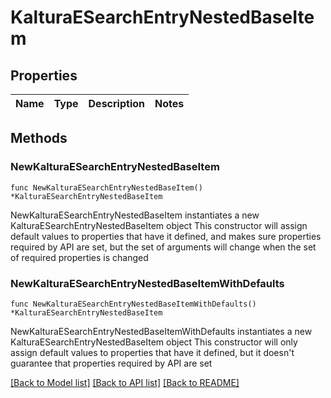# KalturaESearchEntryNestedBaseItem

## Properties

Name | Type | Description | Notes
------------ | ------------- | ------------- | -------------

## Methods

### NewKalturaESearchEntryNestedBaseItem

`func NewKalturaESearchEntryNestedBaseItem() *KalturaESearchEntryNestedBaseItem`

NewKalturaESearchEntryNestedBaseItem instantiates a new KalturaESearchEntryNestedBaseItem object
This constructor will assign default values to properties that have it defined,
and makes sure properties required by API are set, but the set of arguments
will change when the set of required properties is changed

### NewKalturaESearchEntryNestedBaseItemWithDefaults

`func NewKalturaESearchEntryNestedBaseItemWithDefaults() *KalturaESearchEntryNestedBaseItem`

NewKalturaESearchEntryNestedBaseItemWithDefaults instantiates a new KalturaESearchEntryNestedBaseItem object
This constructor will only assign default values to properties that have it defined,
but it doesn't guarantee that properties required by API are set


[[Back to Model list]](../README.md#documentation-for-models) [[Back to API list]](../README.md#documentation-for-api-endpoints) [[Back to README]](../README.md)


